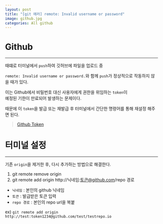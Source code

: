 ```yaml
---  
layout: post  
title: "[git 에러] remote: Invalid username or password"  
image: github.jpg  
categories: All github  
---
```


# Github  
<hr>  

때떄로 터미널에서 `push`하여 깃허브에 파일을 업로드 중  

`remote: Invalid username or password.`와 함께 `push`가 정상적으로 작동하지 않을 때가 있다.  

이는 Github에서 비밀번호 대신 사용자에게 권한을 위임하는 `token`이  
예정된 기한이 만료되어 발생하는 문제이다.  

때문에 이 `token`을 발급 또는 재발급 후 터미널에서 간단한 명령어를 통해 재설정 해주면 된다.  

> [Github Token](https://nnlog.github.io/2022/04/21/github-usertoken/)  

# 터미널 설정  
<hr>  

기존 `origin`을 제거한 후, 다시 추가하는 방법으로 해결한다.  

1. git remote remove origin  
2. git remote add origin http://닉네임:토큰@github.com/repo 경로  

* `닉네임` : 본인의 github 닉네임  
* `토큰` : 발급받은 토큰 입력  
* `repo 경로` : 본인의 repo url을 복붙  

ex) `git remote add origin http://test:token1234@github.com/test/testrepo.io`

